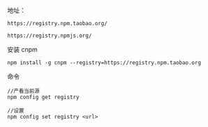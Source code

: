 地址：

```
https://registry.npm.taobao.org/

https://registry.npmjs.org/
```

安装 cnpm

```
npm install -g cnpm --registry=https://registry.npm.taobao.org
```



命令

```
//产看当前源
npm config get registry

//设置
npm config set registry <url>
```

